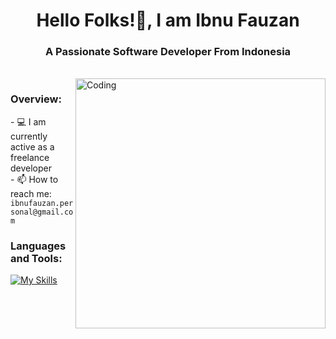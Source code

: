 <!-- title -->
<h1 align="center">Hello Folks!👋, I am Ibnu Fauzan </h1>
<h3 align="center">A Passionate Software Developer From Indonesia</h3>

<!-- body -->
<br>
<img align="right" alt ="Coding" width="400" src="https://i.pinimg.com/originals/2a/53/65/2a53651a35816f499270d8275fd5318f.gif">
<h3 align="left">Overview:</h3>
- 💻 I am currently active as a freelance developer <br>
- 📫 How to reach me: <code>ibnufauzan.personal@gmail.com</code>

<br>

<h3 align="left">Languages and Tools:</h3>

[![My Skills](https://skillicons.dev/icons?i=androidstudio,flutter,dart,laravel,php,js,java,mysql,github,figma&theme=dark&perline=5)](https://skillicons.dev)
<br>

<!--  <h3 align="left">Stats:</h3>  -->
<!-- <p><img align="center" src="https://github-readme-stats.vercel.app/api?username=ibnufauzn&show_icons=true&locale=en&theme=dark" alt="Ibnu Fauzan" /></p> -->
<!-- <p><img align="center" src="https://github-readme-streak-stats.herokuapp.com/?user=ibnufauzn&theme=dark" alt="Ibnu Fauzan" /></p> -->
